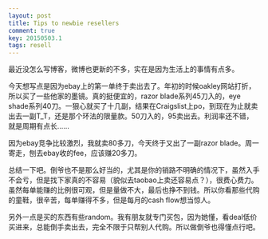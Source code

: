 ```yaml
---
layout: post
title: Tips to newbie resellers
comment: true
key: 20150503.1
tags: resell
---
```


最近没怎么写博客，微博也更新的不多，实在是因为生活上的事情有点多。

今天想写点是因为ebay上的第一单终于卖出去了。年初的时候oakley网站打折，所以买了一些他家的墨镜。真的挺便宜的，razor blade系列45刀入的，eye shade系列40刀。一狠心就买了十几副，结果在Craigslist上po，到现在为止就卖出去一副T_T，还是那个环法的限量款。50刀入的，95卖出去。利润率还不错，就是周期有点长……

因为ebay竞争比较激烈，我就卖80多刀，今天终于又出了一副razor blade。周一寄走，刨去ebay收的fee，应该赚20多刀。

总结一下吧。倒爷也不是那么好当的，尤其是你的销路不明确的情况下，虽然入手不会亏，但是找下家真的不容易（貌似去taobao上卖还容易点？），很费心费力。虽然每单能赚的比例很可观，但是量做不大，最后也挣不到钱。所以你看那些代购的童鞋，很辛苦，每单赚得不多，但是每月的cash flow想当惊人。

另外一点是买的东西有些random。我有朋友就专门买包，因为她懂，看deal低价买进来，总能倒手卖出去，完全不限于只帮别人代购。所以做倒爷也得懂点行吧。

